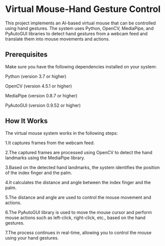 # Virtual Mouse-Hand Gesture Control
This project implements an AI-based virtual mouse that can be controlled using hand gestures. The system uses Python, OpenCV, MediaPipe, and PyAutoGUI libraries to detect hand gestures from a webcam feed and translate them into mouse movements and actions.

## Prerequisites
Make sure you have the following dependencies installed on your system:

Python (version 3.7 or higher)

OpenCV (version 4.5.1 or higher)

MediaPipe (version 0.8.7 or higher)

PyAutoGUI (version 0.9.52 or higher)



## How It Works
The virtual mouse system works in the following steps:

1.It captures frames from the webcam feed.

2.The captured frames are processed using OpenCV to detect the hand landmarks using the MediaPipe library.

3.Based on the detected hand landmarks, the system identifies the position of the index finger and the palm.

4.It calculates the distance and angle between the index finger and the palm.

5.The distance and angle are used to control the mouse movement and actions.

6.The PyAutoGUI library is used to move the mouse cursor and perform mouse actions such as left-click, right-click, etc., based on the hand gestures.

7.The process continues in real-time, allowing you to control the mouse using your hand gestures.

